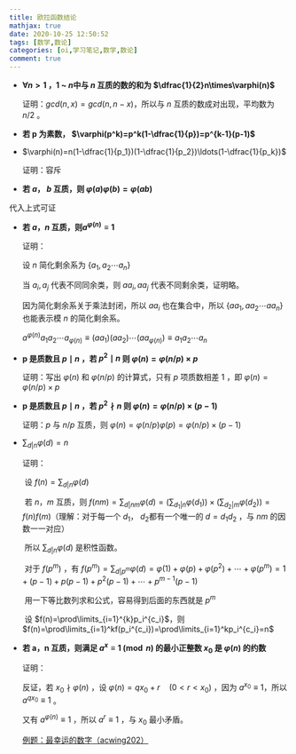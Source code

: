 ```yaml
---
title: 欧拉函数结论
mathjax: true
date: 2020-10-25 12:50:52
tags: [数学,数论]
categories: [oi,学习笔记,数学,数论]
comment: true
---
```


- **$\forall n>1$ ，$1$ ~ $n$中与 $n$ 互质的数的和为 $\dfrac{1}{2}n\times\varphi(n)$**

  证明：$gcd(n,x)=gcd(n,n-x)$，所以与 $n$ 互质的数成对出现，平均数为 $n/2$ 。 
  
- **若 p 为素数， $\varphi(p^k)=p^k(1-\dfrac{1}{p})=p^{k-1}(p-1)$**


- $\varphi(n)=n(1-\dfrac{1}{p_1})(1-\dfrac{1}{p_2})\ldots(1-\dfrac{1}{p_k})$

  证明：容斥


<!-- more -->


-  **若 $a$， $b$ 互质，则 $\varphi(a)\varphi(b)=\varphi(ab)$**

  代入上式可证
  
  
  
- **若 $a$，$n$ 互质，则$a^{\varphi(n)}\equiv1$**

  证明：

  设 $n$ 简化剩余系为 $\{a_1,a_2\cdots a_n\}$ 

  当 $a_i,a_j$ 代表不同同余类，则 $aa_i,aa_j$ 代表不同剩余类，证明略。

  因为简化剩余系关于乘法封闭，所以 $aa_i$ 也在集合中，所以 $\{aa_1,aa_2\cdots aa_n\}$ 也能表示模 $n$ 的简化剩余系。

  $a^{\varphi(n)}a_1a_2\cdots a_{\varphi(n)}\equiv(aa_1)(aa_2)\cdots(aa_{\varphi(n)})\equiv a_1a_2\cdots a_n$

  

- **p 是质数且 $p\mid n$ ，若 $p^2\mid n$ 则 $\varphi(n)=\varphi(n/p)\times p$**

  证明：写出 $\varphi(n)$ 和 $\varphi(n/p)$ 的计算式，只有 $p$ 项质数相差 $1$ ，即 $\varphi(n)=\varphi(n/p)\times p$ 

  

- **p 是质数且 $p\mid n$ ，若 $p^2\nmid n$ 则 $\varphi(n)=\varphi(n/p)\times (p-1)$**

  证明：$p$ 与 $n/p$ 互质，则 $\varphi(n)=\varphi(n/p)\varphi(p)=\varphi(n/p)\times(p-1)$

  

- $\sum_{d|n}\varphi(d)=n$

  证明：

  ​    设 $f(n)=\sum_{d|n}\varphi(d)$ 

  ​    若 $n$，$m$ 互质，则 $f(nm)=\sum_{d|nm}\varphi(d)=(\sum_{d_1|n}\varphi(d_1))\times(\sum_{d_2|m}\varphi(d_2))=f(n)f(m)$（理解：对于每一个 $d_1$， $d_2$都有一个唯一的 $d=d_1d_2$ ，与 $nm$ 的因数一一对应）

  ​    所以 $\sum_{d|n}\varphi(d)$ 是积性函数。

  ​    对于 $f(p^m)$ ，有 $f(p^m)=\sum_{d|p^m}\varphi(d)=\varphi(1)+\varphi(p)+\varphi(p^2)+\cdots+\varphi(p^m)=1+(p-1)+p(p-1)+p^2(p-1)+\cdots+p^{m-1}(p-1)$

  ​    用一下等比数列求和公式，容易得到后面的东西就是 $p^m$

  ​    设 $f(n)=\prod\limits_{i=1}^{k}p_i^{c_i}$，则 $f(n)=\prod\limits_{i=1}^kf(p_i^{c_i})=\prod\limits_{i=1}^kp_i^{c_i}=n$

  

- **若 a，n 互质，则满足 $a^x\equiv1\pmod n$ 的最小正整数 $x_0$ 是 $\varphi(n)$ 的约数**

  证明：

  反证，若 $x_0\nmid\varphi(n)$ ，设 $\varphi(n)=qx_0+r\quad(0<r<x_0)$ ，因为 $a^{x_0}\equiv1$，所以 $a^{qx_0}\equiv1$ 。

  又有 $a^{\varphi(n)}\equiv1$ ，所以 $a^r\equiv1$ ，与 $x_0$ 最小矛盾。

  [例题：最幸运的数字（acwing202）](https://www.acwing.com/problem/content/204/)


